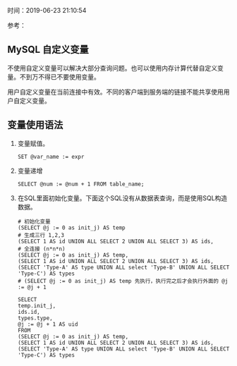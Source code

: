 时间：2019-06-23 21:10:54 

参考： 

## MySQL 自定义变量 

不使用自定义变量可以解决大部分查询问题。也可以使用内存计算代替自定义变量。不到万不得已不要使用变量。

用户自定义变量在当前连接中有效。不同的客户端到服务端的链接不能共享使用用户自定义变量。

## 变量使用语法 

1. 变量赋值。 

    ```mysql
    SET @var_name := expr
    ```

2. 变量递增

    ```mysql
    SELECT @num := @num + 1 FROM table_name;
    ```

3. 在SQL里面初始化变量。下面这个SQL没有从数据表查询，而是使用SQL构造数据。

    ```
    # 初始化变量
    (SELECT @j := 0 as init_j) AS temp
    # 生成三行 1,2,3
    (SELECT 1 AS id UNION ALL SELECT 2 UNION ALL SELECT 3) AS ids,
    # 全连接 (n*n*n)
    (SELECT @j := 0 as init_j) AS temp,
    (SELECT 1 AS id UNION ALL SELECT 2 UNION ALL SELECT 3) AS ids,
    (SELECT 'Type-A' AS type UNION ALL select 'Type-B' UNION ALL SELECT 'Type-C') AS types
    # (SELECT @j := 0 as init_j) AS temp 先执行，执行完之后才会执行外面的 @j := @j + 1  
    ```

    ```mysql 
    SELECT
    temp.init_j,
    ids.id,
    types.type,
    @j := @j + 1 AS uid
    FROM 
    (SELECT @j := 0 as init_j) AS temp,
    (SELECT 1 AS id UNION ALL SELECT 2 UNION ALL SELECT 3) AS ids,
    (SELECT 'Type-A' AS type UNION ALL select 'Type-B' UNION ALL SELECT 'Type-C') AS types
    ```

